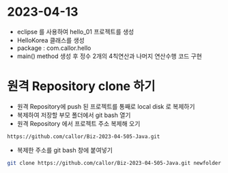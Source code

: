 # 2023-04-13
- eclipse 를 사용하여 hello_01 프로젝트를 생성
- HelloKorea 클래스를 생성
- package : com.callor.hello
- main() method 생성 후 정수 2개의 4칙연산과 나머지 연산수행 코드 구현

# 원격 Repository clone 하기
- 원격 Repository에 push 된 프로젝트를 통째로 local disk 로 복제하기 
- 복제하여 저장할 부모 폴더에서 git bash 열기
- 원격 Repository 에서 프로젝트 주소 복제해 오기
```
https://github.com/callor/Biz-2023-04-505-Java.git
```
- 복제한 주소를 git bash 창에 붙여넣기
```bash
git clone https://github.com/callor/Biz-2023-04-505-Java.git newfolder
```